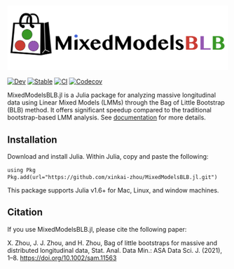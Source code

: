 ![LOGO](https://github.com/xinkai-zhou/MixedModelsBLB.jl/blob/master/logo-text.png)

[![Dev](https://img.shields.io/badge/docs-dev-blue.svg)](https://xinkai-zhou.github.io/MixedModelsBLB.jl/dev)
[![Stable](https://img.shields.io/badge/docs-stable-blue.svg)](https://xinkai-zhou.github.io/MixedModelsBLB.jl/stable)
[![CI](https://github.com/xinkai-zhou/MixedModelsBLB.jl/workflows/CI/badge.svg)](https://github.com/xinkai-zhou/MixedModelsBLB.jl/actions)
[![Codecov](https://codecov.io/gh/xinkai-zhou/MixedModelsBLB.jl/branch/master/graph/badge.svg)](https://codecov.io/gh/xinkai-zhou/MixedModelsBLB.jl)



MixedModelsBLB.jl is a Julia package for analyzing massive longitudinal data using Linear Mixed Models (LMMs) through the Bag of Little Bootstrap (BLB) method. It offers significant speedup compared to the traditional bootstrap-based LMM analysis. See [documentation](https://xinkai-zhou.github.io/MixedModelsBLB.jl/dev) for more details. 

## Installation
Download and install Julia. Within Julia, copy and paste the following:
```
using Pkg
Pkg.add(url="https://github.com/xinkai-zhou/MixedModelsBLB.jl.git")
```
This package supports Julia v1.6+ for Mac, Linux, and window machines.

## Citation
If you use MixedModelsBLB.jl, please cite the following paper: 

X. Zhou, J. J. Zhou, and H. Zhou, Bag of little bootstraps for massive and distributed longitudinal data, Stat. Anal. Data Min.: ASA Data Sci. J. (2021), 1–8. https://doi.org/10.1002/sam.11563
